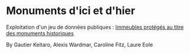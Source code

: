 # Monuments d'ici et d'hier
Exploitation d'un jeu de données publiques : [Immeubles protégés au titre des monuments historiques](https://www.data.gouv.fr/fr/datasets/immeubles-proteges-au-titre-des-monuments-historiques/#_)

By Gautier Keitaro, Alexis Wardmar, Caroline Fitz, Laure Eole